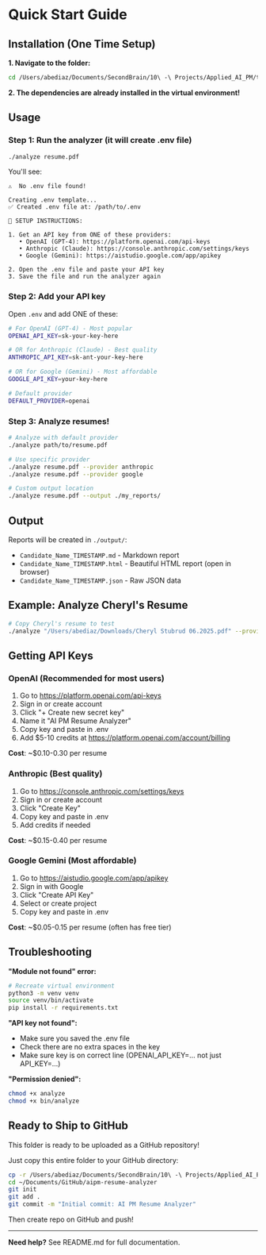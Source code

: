 # Quick Start Guide

## Installation (One Time Setup)

**1. Navigate to the folder:**
```bash
cd /Users/abediaz/Documents/SecondBrain/10\ -\ Projects/Applied_AI_PM/tools/aipm-resume-analyzer
```

**2. The dependencies are already installed in the virtual environment!**

## Usage

### Step 1: Run the analyzer (it will create .env file)

```bash
./analyze resume.pdf
```

You'll see:
```
⚠️  No .env file found!

Creating .env template...
✅ Created .env file at: /path/to/.env

📝 SETUP INSTRUCTIONS:

1. Get an API key from ONE of these providers:
   • OpenAI (GPT-4): https://platform.openai.com/api-keys
   • Anthropic (Claude): https://console.anthropic.com/settings/keys
   • Google (Gemini): https://aistudio.google.com/app/apikey

2. Open the .env file and paste your API key
3. Save the file and run the analyzer again
```

### Step 2: Add your API key

Open `.env` and add ONE of these:

```bash
# For OpenAI (GPT-4) - Most popular
OPENAI_API_KEY=sk-your-key-here

# OR for Anthropic (Claude) - Best quality
ANTHROPIC_API_KEY=sk-ant-your-key-here

# OR for Google (Gemini) - Most affordable
GOOGLE_API_KEY=your-key-here

# Default provider
DEFAULT_PROVIDER=openai
```

### Step 3: Analyze resumes!

```bash
# Analyze with default provider
./analyze path/to/resume.pdf

# Use specific provider
./analyze resume.pdf --provider anthropic
./analyze resume.pdf --provider google

# Custom output location
./analyze resume.pdf --output ./my_reports/
```

## Output

Reports will be created in `./output/`:
- `Candidate_Name_TIMESTAMP.md` - Markdown report
- `Candidate_Name_TIMESTAMP.html` - Beautiful HTML report (open in browser)
- `Candidate_Name_TIMESTAMP.json` - Raw JSON data

## Example: Analyze Cheryl's Resume

```bash
# Copy Cheryl's resume to test
./analyze "/Users/abediaz/Downloads/Cheryl Stubrud 06.2025.pdf" --provider anthropic
```

## Getting API Keys

### OpenAI (Recommended for most users)
1. Go to https://platform.openai.com/api-keys
2. Sign in or create account
3. Click "+ Create new secret key"
4. Name it "AI PM Resume Analyzer"
5. Copy key and paste in .env
6. Add $5-10 credits at https://platform.openai.com/account/billing

**Cost**: ~$0.10-0.30 per resume

### Anthropic (Best quality)
1. Go to https://console.anthropic.com/settings/keys
2. Sign in or create account
3. Click "Create Key"
4. Copy key and paste in .env
5. Add credits if needed

**Cost**: ~$0.15-0.40 per resume

### Google Gemini (Most affordable)
1. Go to https://aistudio.google.com/app/apikey
2. Sign in with Google
3. Click "Create API Key"
4. Select or create project
5. Copy key and paste in .env

**Cost**: ~$0.05-0.15 per resume (often has free tier)

## Troubleshooting

**"Module not found" error:**
```bash
# Recreate virtual environment
python3 -m venv venv
source venv/bin/activate
pip install -r requirements.txt
```

**"API key not found":**
- Make sure you saved the .env file
- Check there are no extra spaces in the key
- Make sure key is on correct line (OPENAI_API_KEY=... not just API_KEY=...)

**"Permission denied":**
```bash
chmod +x analyze
chmod +x bin/analyze
```

## Ready to Ship to GitHub

This folder is ready to be uploaded as a GitHub repository!

Just copy this entire folder to your GitHub directory:
```bash
cp -r /Users/abediaz/Documents/SecondBrain/10\ -\ Projects/Applied_AI_PM/tools/aipm-resume-analyzer ~/Documents/GitHub/aipm-resume-analyzer
cd ~/Documents/GitHub/aipm-resume-analyzer
git init
git add .
git commit -m "Initial commit: AI PM Resume Analyzer"
```

Then create repo on GitHub and push!

---

**Need help?** See README.md for full documentation.
